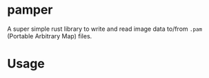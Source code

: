 # pamper
A super simple rust library to write and read image data to/from `.pam` (Portable Arbitrary Map) files.  

# Usage
